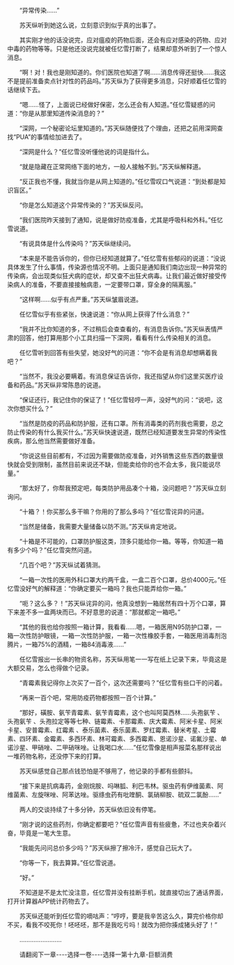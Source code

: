 <div class="read-content j_readContent" id="">
                <p>　　“异常传染……”<p>　　苏天纵听到她这么说，立刻意识到似乎真的出事了。<p>　　其实刚才他的话没说完，应对瘟疫的药物后面，还会有应对感染的药物、应对中毒的药物等等。只是他还没说完就被任忆雪打断了，结果却意外听到了一个惊人消息。<p>　　“啊！对！我也是刚知道的。你们医院也知道了啊……消息传得还挺快……我这不是提前准备卖点针对性的药品吗。”苏天纵为了获得更多消息，只好顺着任忆雪的话继续下去。<p>　　“嗯……怪了，上面说已经做好保密，怎么还会有人知道。”任忆雪疑惑的问道：“你是从那里知道传染消息的？”<p>　　“深网，一个秘密论坛里知道的。”苏天纵随便找了个理由，还把之前用深网查找“PUA”的事情给加进去了。<p>　　“深网是什么？”任忆雪没听懂他说的词是指什么。<p>　　“就是隐藏在正常网络下面的地方，一般人接触不到。”苏天纵解释道。<p>　　“反正我也不懂，我就当你是从网上知道的。”任忆雪叹口气说道：“到处都是知识盲区。”<p>　　“你是怎么知道这个异常传染的？”苏天纵反问。<p>　　“我们医院昨天接到了通知，说是做好防疫准备，尤其是呼吸科和外科。”任忆雪说道。<p>　　“有说具体是什么传染吗？”苏天纵继续问。<p>　　“本来是不能告诉你的，但你已经知道就算了。”任忆雪有些郁闷的说道：“没说具体发生了什么事情，传染源也情况不明。上面只是通知我们南边出现一种异常的传染病，会出现类似狂犬病的症状，却又查不出狂犬病毒。让我们最近做好接受传染病人的准备，不要直接接触病患，一定要带口罩，穿全身的隔离服。”<p>　　“这样啊……似乎有点严重。”苏天纵皱眉说道。<p>　　任忆雪似乎有些紧张，快速说道：“你从网上获得了什么消息？”<p>　　“我并不比你知道的多，不过稍后会查查看的，有消息告诉你。”苏天纵表情严肃的回答，他打算用那个小工具扫描一下深网，看看有什么传染相关的消息。<p>　　任忆雪听到回答有些失望，她没好气的问道：“你不会是有消息却想瞒着我吧？”<p>　　“当然不，我没必要瞒着。有消息保证告诉你，我还指望从你们这里买医疗设备和药品。”苏天纵非常陈恳的说道。<p>　　“保证还行，我记住你的保证了！”任忆雪轻哼一声，没好气的问：“说吧，这次你想买什么？”<p>　　“当然是防疫的药品和防护服，还有口罩。所有消毒类的药剂我也需要，总之防止传染的有什么我买什么。”苏天纵快速说道，既然已经知道要发生异常的传染性疾病，那么他当然需要做好准备。<p>　　“你说这些目前都有，不过因为需要做防疫准备，对外销售这些东西的数量很快就会受到限制，虽然目前来说还不缺，但能卖给你的也不会太多，我只能说尽量。”<p>　　“那太好了，你帮我预定吧，每类防护用品凑个十箱，没问题吧？”苏天纵立刻询问。<p>　　“十箱？！你买那么多干嘛？你用的了那么多吗？”任忆雪诧异的问道。<p>　　“当然是储备，我需要大量储备以防不测。”苏天纵肯定地说。<p>　　“十箱是不可能的，口罩防护服这类，顶多只能给你一箱。等等，你知道一箱有多少个吗？”任忆雪突然问道。<p>　　“几百个吧？”苏天纵试着猜测。<p>　　“一箱一次性的医用外科口罩大约两千盒，一盒二百个口罩，总价4000元。”任忆雪没好气的解释道：“你确定要买一箱吗？我也只能弄给你一箱。”<p>　　“呃？这么多？！”苏天纵诧异的问，他真没想到一箱居然有四十万个口罩，算下来差不多一盒两块而已。不好意思的说道：“那就都定一箱吧。”<p>　　“其他的我也给你按照一箱计算，我看看……嗯，一箱医用N95防护口罩，一箱一次性防护眼镜，一箱一次性防护服，一箱一次性橡胶手套，一箱医用消毒剂泡腾片，一箱75%的酒精，一箱84消毒液……”<p>　　任忆雪报出一长串的物资名称，苏天纵用笔一一写在纸上记录下来，毕竟这是大额交易，怎么也得做个记录。<p>　　“青霉素我记得你上次买了一百个，这次还需要吗？”任忆雪有些口干的问着。<p>　　“再来一百个吧，常用防疫药物都按照一百个计算。”<p>　　“那好，磺胺、氨苄青霉素、氨苄青霉素，这个也叫阿莫西林……头孢氨苄 、头孢氨苄 、头孢拉定等等七种、链霉素、卡那霉素、庆大霉素、阿米卡星、阿米卡星、安普霉素、红霉素 、泰乐菌素、泰乐菌素、罗红霉素、替米考星、土霉素、四环素、金霉素、多西环素、林可霉素、多西霉素、恩诺沙星、诺氟沙星、单诺沙星、甲硝唑、二甲硝咪唑。让我喝口水……”任忆雪像是相声报菜名那样说出一堆药物名称，还没停下来的打算。<p>　　苏天纵感觉自己那点钱恐怕是不够用了，他记录的手都有些颤抖。<p>　　“接下来是抗病毒药，金刚烷胺、吗啉胍、利巴韦林。驱虫药有伊维菌素、阿维菌素、左旋咪唑、阿苯达唑。驱绦虫药有吡喹酮、氯硝柳胺、硫双二氯酚……”<p>　　两人的交谈持续了十多分钟，苏天纵依旧没有停笔。<p>　　“刚才说的这些药剂，你确定都要吧？”任忆雪声音有些疲惫，不过也夹杂着兴奋，毕竟是一笔大生意。<p>　　“我能先问问总价多少吗？”苏天纵擦了擦冷汗，感觉自己玩大了。<p>　　“你等一下，我去算算。”任忆雪说道。<p>　　“好。”<p>　　不知道是不是太忙没注意，任忆雪并没有挂断手机，就直接切出了通话界面，打开计算器APP统计药物去了。<p>　　苏天纵还能听到任忆雪的嘀咕声：“哼哼，要是我辛苦这么久，算完价格你却不买，看我不咬死你！呸呸呸，那不是我吃亏吗！就改为把你揍成猪头好了！”<p>　　……………………<p>　　请翻阅下一章----选择一卷----选择一第十九章-巨额消费<p> 
            </div>